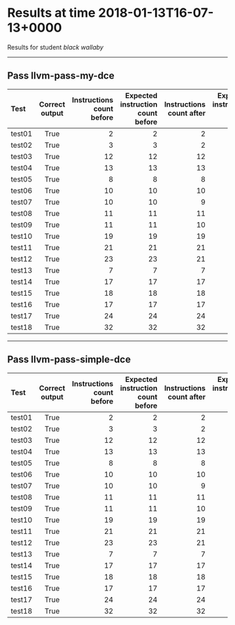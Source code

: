 # Results at time 2018-01-13T16-07-13+0000

Results for student *black wallaby*

* * * 

## Pass llvm-pass-my-dce

Test|Correct output|Instructions count before|Expected instruction count before|Instructions count after|Expected instruction count after|Volatile instructions before DCE|Volatile instructions after DCE
:------|:-----:|------:|------:|------:|------:|------:|------:
test01|True|2|2|2|2|0|0
test02|True|3|3|2|2|0|0
test03|True|12|12|12|12|0|0
test04|True|13|13|13|13|0|0
test05|True|8|8|8|7|0|0
test06|True|10|10|10|9|0|0
test07|True|10|10|9|8|0|0
test08|True|11|11|11|11|0|0
test09|True|11|11|10|10|0|0
test10|True|19|19|19|18|0|0
test11|True|21|21|21|20|0|0
test12|True|23|23|21|20|0|0
test13|True|7|7|7|7|1|1
test14|True|17|17|17|17|2|2
test15|True|18|18|18|18|2|2
test16|True|17|17|17|17|2|2
test17|True|24|24|24|23|1|1
test18|True|32|32|32|32|3|3


* * * 

## Pass llvm-pass-simple-dce

Test|Correct output|Instructions count before|Expected instruction count before|Instructions count after|Expected instruction count after|Volatile instructions before DCE|Volatile instructions after DCE
:------|:-----:|------:|------:|------:|------:|------:|------:
test01|True|2|2|2|2|0|0
test02|True|3|3|2|2|0|0
test03|True|12|12|12|12|0|0
test04|True|13|13|13|13|0|0
test05|True|8|8|8|8|0|0
test06|True|10|10|10|10|0|0
test07|True|10|10|9|9|0|0
test08|True|11|11|11|11|0|0
test09|True|11|11|10|10|0|0
test10|True|19|19|19|19|0|0
test11|True|21|21|21|21|0|0
test12|True|23|23|21|21|0|0
test13|True|7|7|7|7|1|1
test14|True|17|17|17|17|2|2
test15|True|18|18|18|18|2|2
test16|True|17|17|17|17|2|2
test17|True|24|24|24|24|1|1
test18|True|32|32|32|32|3|3


